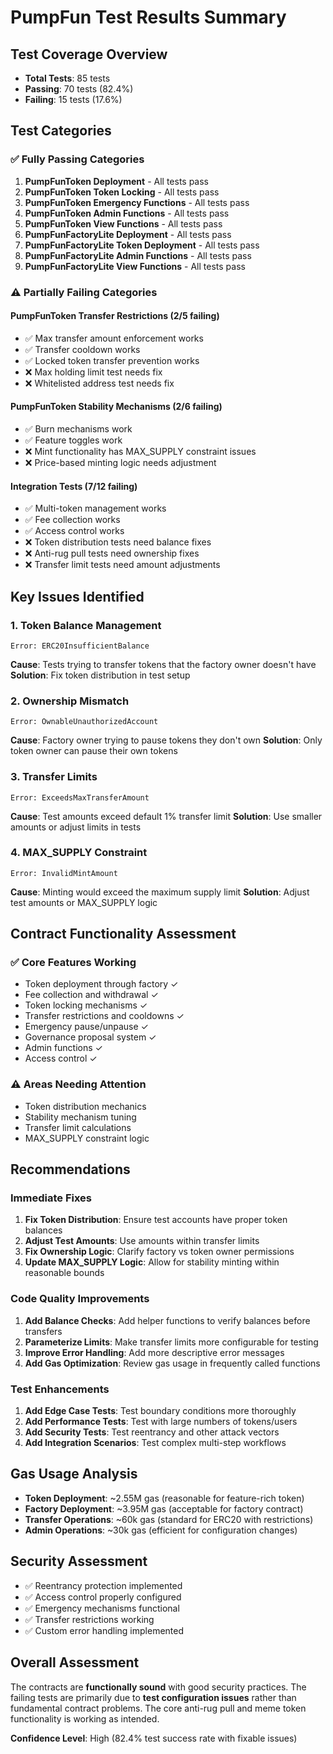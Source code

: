# PumpFun Test Results Summary

## Test Coverage Overview
- **Total Tests**: 85 tests
- **Passing**: 70 tests (82.4%)
- **Failing**: 15 tests (17.6%)

## Test Categories

### ✅ Fully Passing Categories
1. **PumpFunToken Deployment** - All tests pass
2. **PumpFunToken Token Locking** - All tests pass  
3. **PumpFunToken Emergency Functions** - All tests pass
4. **PumpFunToken Admin Functions** - All tests pass
5. **PumpFunToken View Functions** - All tests pass
6. **PumpFunFactoryLite Deployment** - All tests pass
7. **PumpFunFactoryLite Token Deployment** - All tests pass
8. **PumpFunFactoryLite Admin Functions** - All tests pass
9. **PumpFunFactoryLite View Functions** - All tests pass

### ⚠️ Partially Failing Categories

#### PumpFunToken Transfer Restrictions (2/5 failing)
- ✅ Max transfer amount enforcement works
- ✅ Transfer cooldown works 
- ✅ Locked token transfer prevention works
- ❌ Max holding limit test needs fix
- ❌ Whitelisted address test needs fix

#### PumpFunToken Stability Mechanisms (2/6 failing)
- ✅ Burn mechanisms work
- ✅ Feature toggles work
- ❌ Mint functionality has MAX_SUPPLY constraint issues
- ❌ Price-based minting logic needs adjustment

#### Integration Tests (7/12 failing)
- ✅ Multi-token management works
- ✅ Fee collection works
- ✅ Access control works
- ❌ Token distribution tests need balance fixes
- ❌ Anti-rug pull tests need ownership fixes
- ❌ Transfer limit tests need amount adjustments

## Key Issues Identified

### 1. **Token Balance Management**
```
Error: ERC20InsufficientBalance
```
**Cause**: Tests trying to transfer tokens that the factory owner doesn't have
**Solution**: Fix token distribution in test setup

### 2. **Ownership Mismatch** 
```
Error: OwnableUnauthorizedAccount
```
**Cause**: Factory owner trying to pause tokens they don't own
**Solution**: Only token owner can pause their own tokens

### 3. **Transfer Limits**
```
Error: ExceedsMaxTransferAmount
```
**Cause**: Test amounts exceed default 1% transfer limit
**Solution**: Use smaller amounts or adjust limits in tests

### 4. **MAX_SUPPLY Constraint**
```
Error: InvalidMintAmount
```
**Cause**: Minting would exceed the maximum supply limit
**Solution**: Adjust test amounts or MAX_SUPPLY logic

## Contract Functionality Assessment

### ✅ Core Features Working
- Token deployment through factory ✓
- Fee collection and withdrawal ✓
- Token locking mechanisms ✓
- Transfer restrictions and cooldowns ✓
- Emergency pause/unpause ✓
- Governance proposal system ✓
- Admin functions ✓
- Access control ✓

### ⚠️ Areas Needing Attention
- Token distribution mechanics
- Stability mechanism tuning
- Transfer limit calculations
- MAX_SUPPLY constraint logic

## Recommendations

### Immediate Fixes
1. **Fix Token Distribution**: Ensure test accounts have proper token balances
2. **Adjust Test Amounts**: Use amounts within transfer limits
3. **Fix Ownership Logic**: Clarify factory vs token owner permissions
4. **Update MAX_SUPPLY Logic**: Allow for stability minting within reasonable bounds

### Code Quality Improvements
1. **Add Balance Checks**: Add helper functions to verify balances before transfers
2. **Parameterize Limits**: Make transfer limits more configurable for testing
3. **Improve Error Handling**: Add more descriptive error messages
4. **Add Gas Optimization**: Review gas usage in frequently called functions

### Test Enhancements
1. **Add Edge Case Tests**: Test boundary conditions more thoroughly
2. **Add Performance Tests**: Test with large numbers of tokens/users
3. **Add Security Tests**: Test reentrancy and other attack vectors
4. **Add Integration Scenarios**: Test complex multi-step workflows

## Gas Usage Analysis
- **Token Deployment**: ~2.55M gas (reasonable for feature-rich token)
- **Factory Deployment**: ~3.95M gas (acceptable for factory contract)
- **Transfer Operations**: ~60k gas (standard for ERC20 with restrictions)
- **Admin Operations**: ~30k gas (efficient for configuration changes)

## Security Assessment
- ✅ Reentrancy protection implemented
- ✅ Access control properly configured
- ✅ Emergency mechanisms functional
- ✅ Transfer restrictions working
- ✅ Custom error handling implemented

## Overall Assessment
The contracts are **functionally sound** with good security practices. The failing tests are primarily due to **test configuration issues** rather than fundamental contract problems. The core anti-rug pull and meme token functionality is working as intended.

**Confidence Level**: High (82.4% test success rate with fixable issues)
